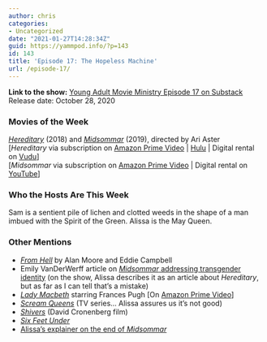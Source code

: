 ```yaml
---
author: chris
categories:
- Uncategorized
date: "2021-01-27T14:28:34Z"
guid: https://yammpod.info/?p=143
id: 143
title: 'Episode 17: The Hopeless Machine'
url: /episode-17/
---
```

**Link to the show:** [Young Adult Movie Ministry Episode 17 on Substack](https://yammpod.substack.com/p/episode-17-the-hopeless-machine-subscribers)  
Release date: October 28, 2020

### Movies of the Week

_[Hereditary](https://www.imdb.com/title/tt7784604/)_ (2018) and _[Midsommar](https://www.imdb.com/title/tt8772262/)_ (2019), directed by Ari Aster  
[_Hereditary_ via subscription on [Amazon Prime Video](https://www.amazon.com/gp/video/detail/amzn1.dv.gti.44b1e687-d885-d038-2257-6bb1da0692a0?autoplay=1&ref_=atv_cf_strg_wb) | [Hulu](https://www.hulu.com/watch/c4374ac9-397a-4855-804e-8d25e3a87442) | Digital rental on [Vudu](https://www.vudu.com/content/movies/play/929785/PURCHASED_CONTENT)]  
[_Midsommar_ via subscription on [Amazon Prime Video](https://www.amazon.com/gp/video/detail/amzn1.dv.gti.dcb5cfba-c3d6-4a8c-c925-078a79af9497?autoplay=1&ref_=atv_cf_strg_wb) | Digital rental on [YouTube](http://www.youtube.com/watch?v=nmLgjiUvDoU)]

### Who the Hosts Are This Week

Sam is a sentient pile of lichen and clotted weeds in the shape of a man imbued with the Spirit of the Green. Alissa is the May Queen.

### Other Mentions

  * _[From Hell](https://bookshop.org/a/20775/9780958578349)_ by Alan Moore and Eddie Campbell
  * Emily VanDerWerff article on [_Midsommar_ addressing transgender identity](https://www.vox.com/culture/21307689/midsommar-trans-review-ending-spoilers) (on the show, Alissa describes it as an article about _Hereditary_, but as far as I can tell that&#8217;s a mistake)
  * _[Lady Macbeth](https://www.imdb.com/title/tt4291600/)_ starring Frances Pugh [On [Amazon Prime Video](https://amzn.to/3iTahMt)]
  * _[Scream Queens](https://www.imdb.com/title/tt4145384/)_ (TV series&#8230; Alissa assures us it&#8217;s not good)
  * _[Shivers](https://www.imdb.com/title/tt0073705?ref_=nv_sr_srsg_0)_ (David Cronenberg film)
  * _[Six Feet Under](https://www.imdb.com/title/tt0248654)_ 
  * [Alissa&#8217;s explainer on the end of _Midsommar_](https://www.vox.com/culture/2019/7/3/19102557/midsommar-ending-spoilers)